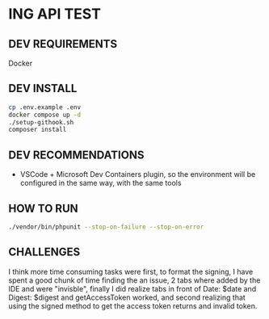# ING API TEST

## DEV REQUIREMENTS
Docker

## DEV INSTALL
```bash
cp .env.example .env
docker compose up -d
./setup-githook.sh
composer install
```

## DEV RECOMMENDATIONS
* VSCode + Microsoft Dev Containers plugin, so the environment will be configured in the same way, with the same tools

## HOW TO RUN
```bash
./vendor/bin/phpunit --stop-on-failure --stop-on-error
```

## CHALLENGES
I think more time consuming tasks were first, to format the signing, I have spent a good chunk of time finding the an issue,
2 tabs where added by the IDE and were "invisble", finally I did realize tabs in front of Date: $date and Digest: $digest
and getAccessToken worked, and second realizing that using the signed method to get the access token returns and invalid token.
